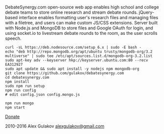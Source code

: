 DebateSynergy.com open-source web app enables high school and college debate teams to store online research and stream debate rounds.  jQuery-based interface enables formatting user's research files and managing files with a filetree, and users can make custom JS/CSS extensions. Server built with Node.js and MongoDB to store files and Google OAuth for login,  and using socket.io to livestream debate rounds to the room, as the user scrolls speech.


```
curl -sL https://deb.nodesource.com/setup_6.x | sudo -E bash -
echo "deb http://repo.mongodb.org/apt/ubuntu trusty/mongodb-org/3.2 multiverse" | sudo tee /etc/apt/sources.list.d/mongodb-org-3.2.list
sudo apt-key adv --keyserver hkp://keyserver.ubuntu.com:80 --recv EA312927
sudo apt update && sudo apt install -y nodejs npm mongodb-org
git clone https://github.com/gulakov/debatesynergy.com
cd debatesynergy.com
npm install
sudo npm run setup
npm run config
# edit config.json config.mongo.js
```

```
npm run mongo
npm start
```


[Donate](https://www.paypal.com/cgi-bin/webscr?cmd=_s-xclick&hosted_button_id=RPK6PTFJ6ZJFC)

2010-2016 Alex Gulakov alexgulakov@gmail.com
